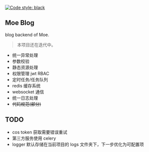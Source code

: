 [![Code style: black](https://img.shields.io/badge/code%20style-black-000000.svg)](https://github.com/psf/black)

## Moe Blog

blog backend of Moe.

> 本项目还在迭代中。

- 统一异常处理
- 参数校验
- 静态资源处理
- 权限管理 jwt RBAC
- 定时任务/任务队列
- redis 缓存系统
- websocket 通信
- 统一日志处理
- ~~代码规范(部分)~~


## TODO

- cos token 获取需要错误重试
- 第三方服务使用 celery
- logger 默认存储在当前项目的 logs 文件夹下，下一步优化为可配置项
